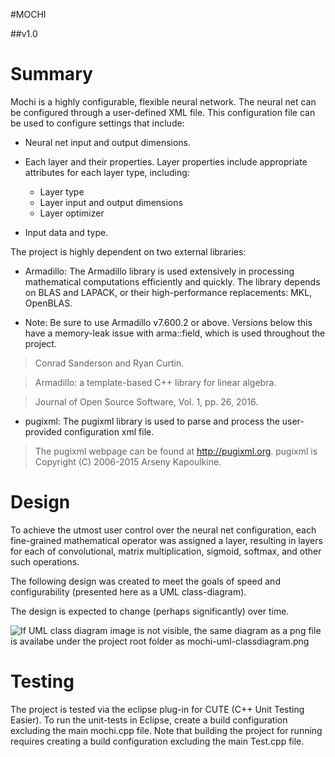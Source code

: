 
#MOCHI

##v1.0

# Summary

Mochi is a highly configurable, flexible neural network. The neural net can be configured through a user-defined XML file.
This configuration file can be used to configure settings that include:

* Neural net input and output dimensions.

* Each layer and their properties. Layer properties include appropriate attributes for each layer type, including:

    * Layer type
    * Layer input and output dimensions
    * Layer optimizer

* Input data and type.

The project is highly dependent on two external libraries:

*   Armadillo: The Armadillo library is used extensively in processing mathematical computations efficiently and quickly. The library depends on BLAS and LAPACK, or their high-performance replacements: MKL, OpenBLAS.

   * Note: Be sure to use Armadillo v7.600.2 or above. Versions below this have a memory-leak issue with arma::field, which is used throughout the project.

> Conrad Sanderson and Ryan Curtin.

> Armadillo: a template-based C++ library for linear algebra.
 
> Journal of Open Source Software, Vol. 1, pp. 26, 2016.


* pugixml: The pugixml library is used to parse and process the user-provided configuration xml file.

> The pugixml webpage can be found at http://pugixml.org. pugixml is Copyright (C) 2006-2015 Arseny Kapoulkine.


# Design

To achieve the utmost user control over the neural net configuration, each fine-grained mathematical operator was assigned a layer, resulting in layers for each of convolutional, matrix multiplication, sigmoid, softmax, and other such operations.

The following design was created to meet the goals of speed and configurability (presented here as a UML class-diagram).

The design is expected to change (perhaps significantly) over time.


![If UML class diagram image is not visible, the same diagram as a png file is availabe under the project root folder as mochi-uml-classdiagram.png](mochi-uml-classdiagram.png) 

# Testing
The project is tested via the eclipse plug-in for CUTE (C++ Unit Testing Easier). To run the unit-tests in Eclipse, create a build configuration excluding the main mochi.cpp file. Note that building the project for running requires creating a build configuration excluding the main Test.cpp file.
